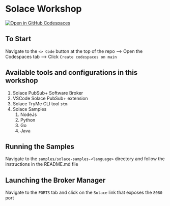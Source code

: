 # Solace Workshop

[![Open in GitHub Codespaces](https://github.com/codespaces/badge.svg)](https://github.com/codespaces/new/SolaceDev/solace-developer-workshops?quickstart=1)

## To Start
Navigate to the `<> Code` button at the top of the repo --> Open the Codespaces tab --> Click `Create codespaces on main`

## Available tools and configurations in this workshop

1. Solace PubSub+ Software Broker 
1. VSCode Solace PubSub+ extension
1. Solace TryMe CLI tool `stm`
1. Solace Samples 
    1. NodeJs
    1. Python
    1. Go
    1. Java

## Running the Samples
Navigate to the `samples/solace-samples-<language>` directory and follow the instructions in the README.md file

## Launching the Broker Manager
Navigate to the `PORTS` tab and click on the `Solace` link that exposes the `8080` port


